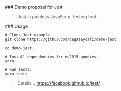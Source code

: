 ### Demo proposal for Jest

> Jest is painless JavaScript testing tool.

### Usage

```
# Clone Jest example.
git clone https://github.com/cagataycali/demo-jest

cd demo-jest;

# Install dependencies for es2015 goodies.
yarn;

# Run tests.
yarn test;
```
> Details ..
https://facebook.github.io/jest/
